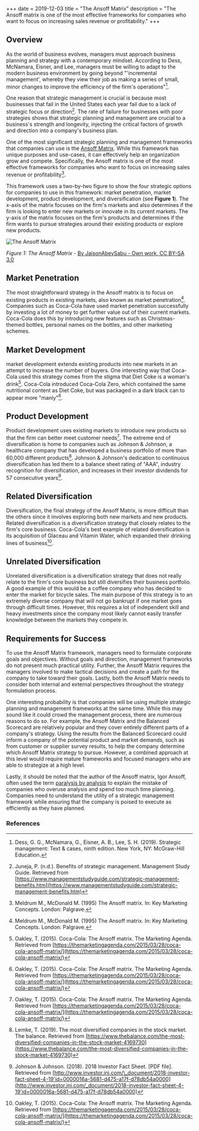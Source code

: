 +++
date = 2019-12-03
title = "The Ansoff Matrix"
description = "The Ansoff matrix is one of the most effective frameworks for companies who want to focus on increasing sales revenue or profitability."
+++

## Overview

As the world of business evolves, managers must approach business planning and
strategy with a contemporary mindset. According to Dess, McNamara, Eisner, and
Lee, managers must be willing to adapt to the modern business environment by
going beyond "'incremental management', whereby they view their job as making a
series of small, minor changes to improve the efficiency of the firm's
operations"[^1].

One reason that strategic management is crucial is because most businesses that
fail in the United States each year fail due to a lack of strategic focus or
direction[^2]. The rate of failure for businesses with poor strategies shows
that strategic planning and management are crucial to a business's strength and
longevity, injecting the critical factors of growth and direction into a
company's business plan.

One of the most significant strategic planning and management frameworks that
companies can use is the
[Ansoff Matrix](https://en.wikipedia.org/wiki/Ansoff_matrix). While this
framework has unique purposes and use-cases, it can effectively help an
organization grow and compete. Specifically, the Ansoff matrix is one of the
most effective frameworks for companies who want to focus on increasing sales
revenue or profitability[^3].

This framework uses a two-by-two figure to show the four strategic options for
companies to use in this framework: market penetration, market development,
product development, and diversification (see **Figure 1**). The x-axis of the
matrix focuses on the firm's markets and also determines if the firm is looking
to enter new markets or innovate in its current markets. The y-axis of the
matrix focuses on the firm's products and determines if the firm wants to pursue
strategies around their existing products or explore new products.

![The Ansoff Matrix](https://img.cleberg.io/blog/20191203-the-ansoff-matrix/ansoff_matrix-min.png)

_Figure 1: The Ansoff Matrix_ -
[By JaisonAbeySabu - Own work, CC BY-SA 3.0](https://commons.wikimedia.org/w/index.php?curid=33604757)

## Market Penetration

The most straightforward strategy in the Ansoff matrix is to focus on existing
products in existing markets, also known as market penetration[^3]. Companies
such as Coca-Cola have used market penetration successfully by investing a lot
of money to get further value out of their current markets. Coca-Cola does this
by introducing new features such as Christmas-themed bottles, personal names on
the bottles, and other marketing schemes.

## Market Development

market development extends existing products into new markets in an attempt to
increase the number of buyers. One interesting way that Coca-Cola used this
strategy comes from the stigma that Diet Coke is a woman's drink[^4]. Coca-Cola
introduced Coca-Cola Zero, which contained the same nutritional content as Diet
Coke, but was packaged in a dark black can to appear more "manly"[^4].

## Product Development

Product development uses existing markets to introduce new products so that the
firm can better meet customer needs[^4]. The extreme end of diversification is
home to companies such as Johnson & Johnson, a healthcare company that has
developed a business portfolio of more than 60,000 different products[^5].
Johnson & Johnson's dedication to continuous diversification has led them to a
balance sheet rating of "AAA", industry recognition for diversification, and
increases in their investor dividends for 57 consecutive years[^6].

## Related Diversification

Diversification, the final strategy of the Ansoff Matrix, is more difficult than
the others since it involves exploring both new markets and new products.
Related diversification is a diversification strategy that closely relates to
the firm's core business. Coca-Cola's best example of related diversification is
its acquisition of Glaceau and Vitamin Water, which expanded their drinking
lines of business[^4].

## Unrelated Diversification

Unrelated diversification is a diversification strategy that does not really
relate to the firm's core business but still diversifies their business
portfolio. A good example of this would be a coffee company who has decided to
enter the market for bicycle sales. The main purpose of this strategy is to an
extremely diverse company that will not go bankrupt if one market goes through
difficult times. However, this requires a lot of independent skill and heavy
investments since the company most likely cannot easily transfer knowledge
between the markets they compete in.

## Requirements for Success

To use the Ansoff Matrix framework, managers need to formulate corporate goals
and objectives. Without goals and direction, management frameworks do not
present much practical utility. Further, the Ansoff Matrix requires the managers
involved to make tactical decisions and create a path for the company to take
toward their goals. Lastly, both the Ansoff Matrix needs to consider both
internal and external perspectives throughout the strategy formulation process.

One interesting probability is that companies will be using multiple strategic
planning and management frameworks at the same time. While this may sound like
it could crowd the management process, there are numerous reasons to do so. For
example, the Ansoff Matrix and the Balanced Scorecard are relatively popular and
they cover entirely different parts of a company's strategy. Using the results
from the Balanced Scorecard could inform a company of the potential product and
market demands, such as from customer or supplier survey results, to help the
company determine which Ansoff Matrix strategy to pursue. However, a combined
approach at this level would require mature frameworks and focused managers who
are able to strategize at a high level.

Lastly, it should be noted that the author of the Ansoff matrix, Igor Ansoff,
often used the term
[paralysis by analysis](https://en.wikipedia.org/wiki/Analysis_paralysis) to
explain the mistake of companies who overuse analysis and spend too much time
planning. Companies need to understand the utility of a strategic management
framework while ensuring that the company is poised to execute as efficiently as
they have planned.

### References

[^1]:
    Dess, G. G., McNamara, G., Eisner, A. B., Lee, S. H. (2019). Strategic
    management: Text & cases, ninth edition. New York, NY: McGraw-Hill
    Education.

[^2]:
    Juneja, P. (n.d.). Benefits of strategic management. Management Study Guide.
    Retrieved from
    [https://www.managementstudyguide.com/strategic-management-benefits.htm](https://www.managementstudyguide.com/strategic-management-benefits.htm)

[^3]:
    Meldrum M., McDonald M. (1995) The Ansoff matrix. In: Key Marketing
    Concepts. London: Palgrave.

[^4]:
    Oakley, T. (2015). Coca-Cola: The Ansoff matrix. The Marketing Agenda.
    Retrieved from
    [https://themarketingagenda.com/2015/03/28/coca-cola-ansoff-matrix/](https://themarketingagenda.com/2015/03/28/coca-cola-ansoff-matrix/)

[^5]:
    Lemke, T. (2019). The most diversified companies in the stock market. The
    balance. Retrieved from
    [https://www.thebalance.com/the-most-diversified-companies-in-the-stock-market-4169730](https://www.thebalance.com/the-most-diversified-companies-in-the-stock-market-4169730)

[^6]:
    Johnson & Johnson. (2018). 2018 Investor Fact Sheet. [PDF file]. Retrieved
    from
    [http://www.investor.jnj.com/\_document/2018-investor-fact-sheet-4-19'id=0000016a-5681-d475-a17f-d78db54a0000](http://www.investor.jnj.com/_document/2018-investor-fact-sheet-4-19'id=0000016a-5681-d475-a17f-d78db54a0000)
